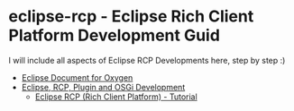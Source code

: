 # eclipse-rcp - Eclipse Rich Client Platform Development Guid 
I will include all aspects of Eclipse RCP Developments here, step by step :) 

* [Eclipse Document for Oxygen](https://help.eclipse.org/oxygen/index.jsp)
* [Eclipse, RCP, Plugin and OSGi Development](http://www.vogella.com/tutorials/eclipse.html)
  * [Eclipse RCP (Rich Client Platform) - Tutorial](http://www.vogella.com/tutorials/EclipseRCP/article.html)
